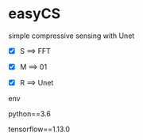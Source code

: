 # easyCS
simple compressive sensing with Unet

- [x] S ==>  FFT 

- [x] M ==> 01
- [x] R ==>  Unet

env

python==3.6

tensorflow==1.13.0
